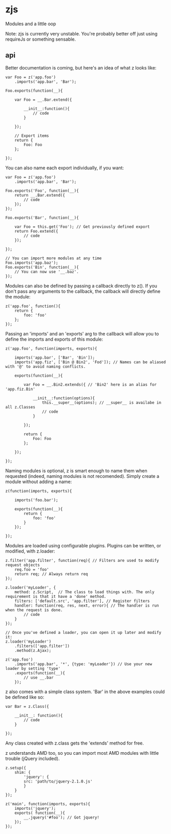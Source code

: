 zjs
===
Modules and a little oop

Note: zjs is currently very unstable. You're probably better off just using requireJs 
or something sensable. 

api
---
Better documentation is coming, but here's an idea of what z looks like:


    var Foo = z('app.foo')
        .imports('app.bar', 'Bar');

    Foo.exports(function(__){

        var Foo = __.Bar.extend({

            __init__:function(){
                // code
            }

        });

        // Export items
        return {
            Foo: Foo
        };

    });


You can also name each export individually, if you want:


    var Foo = z('app.foo')
        .imports('app.bar', 'Bar');

    Foo.exports('Foo', function(__){
        return __.Bar.extend({
            // code
        });
    });

    Foo.exports('Bar', function(__){

        var Foo = this.get('Foo'); // Get previously defined export
        return Foo.extend({
            // code
        });

    });

    // You can import more modules at any time
    Foo.imports('app.baz');
    Foo.exports('Bin', function(__){
        // You can now use '__.baz'.
    });


Modules can also be defined by passing a callback directly to z(). If you
don't pass any arguments to the callback, the callback will directly define
the module:

    
    z('app.foo', function(){
        return {
            foo: 'foo'
        };
    });


Passing an 'imports' and an 'exports' arg to the callback will allow you to
define the imports and exports of this module:


    z('app.foo', function(imports, exports){
  
        imports('app.bar', ['Bar', 'Bin']);
        imports('app.fiz', ['Bin @ Bin2', 'Fod']); // Names can be aliased with '@' to avoid naming conflicts.

        exports(function(__){

            var Foo = __.Bin2.extends({ // 'Bin2' here is an alias for 'app.fiz.Bin'

                __init__:function(options){
                    this.__super__(options); // __super__ is availabe in all z.Classes
                    // code
                }

            });

            return {
                Foo: Foo
            };

        });

    });


Naming modules is optional, z is smart enough to name them when requested
(indeed, naming modules is not recomended). Simply create a module without
adding a name:

    
    z(function(imports, exports){

        imports('foo.bar');

        exports(function(__){
            return {
                foo: 'foo'
            }
        });
        
    });


Modules are loaded using configurable plugins. Plugins can be written, or modified,
with z.loader:
    

    z.filter('app.filter', function(req){ // Filters are used to modify request objects
        req.foo = 'foo'
        return req; // Always return req
    });

    z.loader('myLoader', {
        method: z.Script,  // The class to load things with. The only requirement is that it have a 'done' method.
        filters: ['default.src', 'app.filter'], // Register filters
        handler: function(req, res, next, error){ // The handler is run when the request is done.
            // code
        }
    });

    // Once you've defined a loader, you can open it up later and modify it:
    z.loader('myLoader')
        .filters(['app.filter'])
        .method(z.Ajax);

    z('app.foo')
        .imports('app.bar', '*', {type: 'myLoader'}) // Use your new loader by setting 'type'
        .exports(function(__){
            // use __.bar
        });


z also comes with a simple class system. 'Bar' in the above examples could be defined
like so:


    var Bar = z.Class({
      
        __init__: function(){
            // code
        }

    });


Any class created with z.class gets the 'extends' method for free.

z understands AMD too, so you can import most AMD modules with little
trouble (jQuery included).


    z.setup({
        shim: {
            'jquery': {
            src: 'path/to/jquery-2.1.0.js'
            }
        }
    });

    z('main', function(imports, exports){
        imports('jquery');
        exports( function(__){
            __.jquery('#foo'); // Got jquery!
        });
    });

    